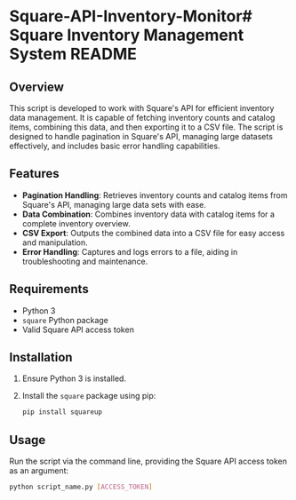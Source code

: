 # Square-API-Inventory-Monitor# Square Inventory Management System README

## Overview

This script is developed to work with Square's API for efficient inventory data management. It is capable of fetching inventory counts and catalog items, combining this data, and then exporting it to a CSV file. The script is designed to handle pagination in Square's API, managing large datasets effectively, and includes basic error handling capabilities.

## Features

- **Pagination Handling**: Retrieves inventory counts and catalog items from Square's API, managing large data sets with ease.
- **Data Combination**: Combines inventory data with catalog items for a complete inventory overview.
- **CSV Export**: Outputs the combined data into a CSV file for easy access and manipulation.
- **Error Handling**: Captures and logs errors to a file, aiding in troubleshooting and maintenance.

## Requirements

- Python 3
- `square` Python package
- Valid Square API access token

## Installation

1. Ensure Python 3 is installed.
2. Install the `square` package using pip:

    ```bash
    pip install squareup
    ```

## Usage

Run the script via the command line, providing the Square API access token as an argument:

```bash
python script_name.py [ACCESS_TOKEN]
